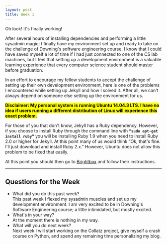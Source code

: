 ```yaml
---
layout: post
title: Week 1
---
```


Oh look! It's finally working!

After several hours of installing dependencies and performing a little sysadmin magic; I finally have my environment set up and ready to take on the challenge of Downing's software engineering course. I know that I could have saved myself a lot of time if I had just connected to one of the CS lab machines, but I feel that setting up a development environment is a valuable learning experience that every computer science student should master before graduation. 

In an effort to encourage my fellow students to accept the challenge of setting up their own development environment, here is one of the problems I encountered while setting up Jekyll and how I solved it. After all, we can't always depend on someone else setting up the environment for us. 

<mark><b>Disclaimer: 
My personal system is running Ubuntu 14.04.3 LTS. I have no idea if users running a different distribution of Linux will experience this exact problem.</b></mark>

For those of you that don't know, Jekyll has a Ruby dependency. However, if you choose to install Ruby through the command line with <b><code>“sudo apt-get install ruby”</code></b> you will be installing Ruby 1.9 when you need to install Ruby 2.0 or higher for Jekyll. At this point many of us would think “Ok, that's fine. I'll just download and install Ruby 2.x.” However, Ubuntu does not allow this problem to be fixed that easily. 

At this point you should then go to <a href="https://www.brightbox.com/docs/ruby/ubuntu/">Brightbox</a> and follow their instructions.

<hr></hr>
<h2>Questions for the Week</h2>

<ul><li>What did you do this past week?</i>
<br>This past week I flexed my sysadmin muscles and set up my development environment. I am very excited to be in Downing's Software Engineering course; a little intimidated, but mostly excited.

<li>What's in your way?</i>
<br>At the moment there is nothing in my way.

<li>What will you do next week?</i>
<br>Next week I will start working on the Collatz project, give myself a crash course on Python, and spend any remaining time personalizing my blog.

